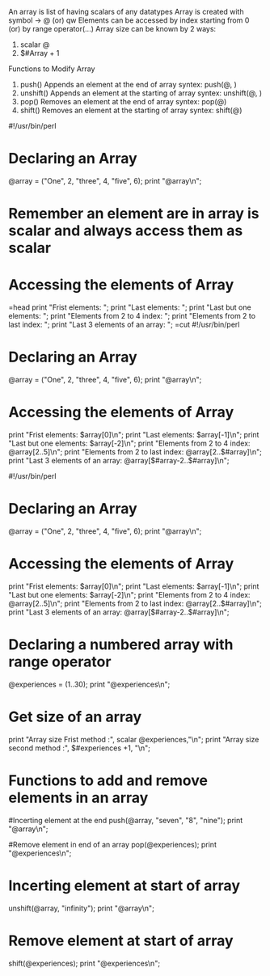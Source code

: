 An array is list of having scalars of any datatypes
Array is created with symbol -> @ (or) qw
Elements can be accessed by index starting from 0 (or) by range operator(...)
Array size can be known by 2 ways:
1) scalar @<Array Name>
2) $#Array + 1

Functions to Modify Array
1) push()
		Appends an element at the end of array
		syntex: push(@<ArrayName>, <element>)
2) unshift()
			Appends an element at the starting of array
		syntex: unshift(@<ArrayName>, <element>)
3) pop()
		Removes an element at the end of array
		syntex: pop(@<ArrayName>)
4) shift()
			Removes an element at the starting of array
		syntex: shift(@<ArrayName>)



#!/usr/bin/perl
# Declaring an Array
@array = ("One", 2, "three", 4, "five", 6);
print "@array\n";
# Remember an element are in array is scalar and always access them as scalar
# Accessing the elements of Array
=head
print "Frist elements: ";
print "Last elements: ";
print "Last but one elements: ";
print "Elements from 2 to 4 index: ";
print "Elements from 2 to last index: ";
print "Last 3 elements of an array: ";
=cut
#!/usr/bin/perl
# Declaring an Array
@array = ("One", 2, "three", 4, "five", 6);
print "@array\n";
# Accessing the elements of Array

print "Frist elements: $array[0]\n";
print "Last elements: $array[-1]\n";
print "Last but one elements: $array[-2]\n";
print "Elements from 2 to 4 index: @array[2..5]\n";
print "Elements from 2 to last index: @array[2..$#array]\n";
print "Last 3 elements of an array: @array[$#array-2..$#array]\n";

#!/usr/bin/perl
# Declaring an Array
@array = ("One", 2, "three", 4, "five", 6);
print "@array\n";
# Accessing the elements of Array

print "Frist elements: $array[0]\n";
print "Last elements: $array[-1]\n";
print "Last but one elements: $array[-2]\n";
print "Elements from 2 to 4 index: @array[2..5]\n";
print "Elements from 2 to last index: @array[2..$#array]\n";
print "Last 3 elements of an array: @array[$#array-2..$#array]\n";

# Declaring a numbered array with range operator
@experiences = (1..30);
print "@experiences\n";

# Get size of an array
print "Array size Frist method :", scalar @experiences,"\n";
print "Array size second method :", $#experiences +1, "\n";

# Functions to add and remove elements in an array
#Incerting element at the end
push(@array, "seven", "8", "nine");
print "@array\n";

#Remove element in end of an array
pop(@experiences);
print "@experiences\n";

# Incerting element at start of array
unshift(@array, "infinity");
print "@array\n";
# Remove element at start of array
shift(@experiences);
print "@experiences\n";
